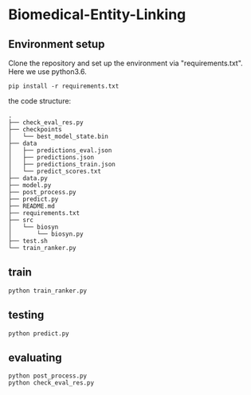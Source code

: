 # Biomedical-Entity-Linking

## Environment setup
Clone the repository and set up the environment via "requirements.txt". Here we use python3.6. 
```
pip install -r requirements.txt
```

the code structure:

```
.
├── check_eval_res.py
├── checkpoints
│   └── best_model_state.bin
├── data
│   ├── predictions_eval.json
│   ├── predictions.json
│   ├── predictions_train.json
│   └── predict_scores.txt
├── data.py
├── model.py
├── post_process.py
├── predict.py
├── README.md
├── requirements.txt
├── src
│   └── biosyn
│       └── biosyn.py
├── test.sh
└── train_ranker.py
```

## train

```
python train_ranker.py
```

## testing

```
python predict.py
```

## evaluating

```
python post_process.py
python check_eval_res.py
```

